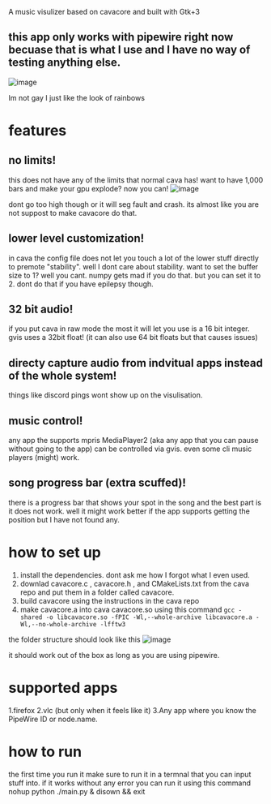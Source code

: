 A music visulizer based on cavacore and built with Gtk+3
## this app only works with pipewire right now becuase that is what I use and I have no way of testing anything else.


![image](https://github.com/user-attachments/assets/25d1961d-f445-4d02-82cf-bbce99bfbe86)

Im not gay I just like the look of rainbows

# features

## no limits!
this does not have any of the limits that normal cava has!
want to have 1,000 bars and make your gpu explode? now you can!
![image](https://github.com/user-attachments/assets/20ed4d75-984b-411b-92e0-af87b2ddafe4)

dont go too high though or it will seg fault and crash.
its almost like you are not suppost to make cavacore do that.

## lower level customization!

in cava the config file does not let you touch a lot of the lower stuff directly to premote "stability".
well I dont care about stability.
want to set the buffer size to 1?
well you cant. numpy gets mad if you do that.
but you can set it to 2.
dont do that if you have epilepsy though.

## 32 bit audio!
if you put cava in raw mode the most it will let you use is a 16 bit integer.
gvis uses a 32bit float!
(it can also use 64 bit floats but that causes issues)

## directy capture audio from indvitual apps instead of the whole system!
things like discord pings wont show up on the visulisation.

## music control!
any app the supports mpris MediaPlayer2 (aka any app that you can pause without going to the app) can be controlled via gvis.
even some cli music players (might) work.

## song progress bar (extra scuffed)!
there is a progress bar that shows your spot in the song and the best part is it does not work.
well it might work better if the app supports getting the position but I have not found any.


# how to set up
1. install the dependencies. dont ask me how I forgot what I even used.
2. downlad cavacore.c , cavacore.h , and CMakeLists.txt from the cava repo and put them in a folder called cavacore.
3. build cavacore using the instructions in the cava repo
4. make cavacore.a into cava cavacore.so using this command
`gcc -shared -o libcavacore.so -fPIC -Wl,--whole-archive libcavacore.a -Wl,--no-whole-archive -lfftw3`

the folder structure should look like this
![image](https://github.com/user-attachments/assets/4b785e83-641c-4684-b1a5-f9cad8304b89)

it should work out of the box as long as you are using pipewire.

# supported apps
1.firefox
2.vlc (but only when it feels like it)
3.Any app where you know the PipeWire ID or node.name.

# how to run
the first time you run it make sure to run it in a termnal that you can input stuff into.
if it works without any error you can run it using this command
nohup python ./main.py & disown && exit
